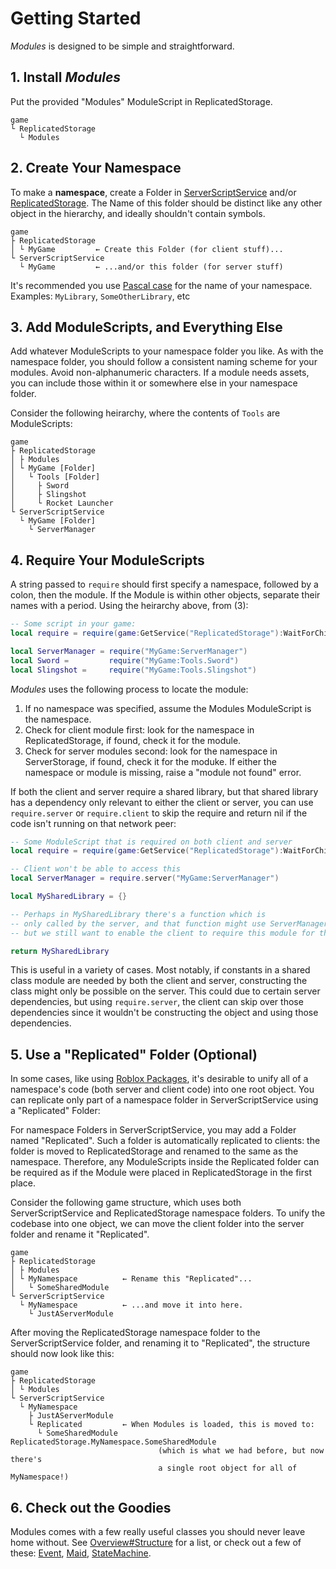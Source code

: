 # Getting Started

_Modules_ is designed to be simple and straightforward.

## 1. Install _Modules_

Put the provided "Modules" ModuleScript in ReplicatedStorage.

<pre><code class="nohighlight">game
&boxur; ReplicatedStorage
  &boxur; Modules
</code></pre>

## 2. Create Your Namespace

To make a **namespace**, create a Folder in [ServerScriptService](https://developer.roblox.com/en-us/api-reference/class/ServerScriptService) and/or [ReplicatedStorage](https://developer.roblox.com/en-us/api-reference/class/ReplicatedStorage). The Name of this folder should be distinct like any other object in the hierarchy, and ideally shouldn't contain symbols.

<pre><code class="nohighlight">game
&boxvr; ReplicatedStorage
&boxv; &boxur; MyGame         &larr; Create this Folder (for client stuff)...
&boxur; ServerScriptService
  &boxur; MyGame         &larr; ...and/or this folder (for server stuff)
</code></pre>

It's recommended you use [Pascal case](https://en.wikipedia.org/wiki/Pascal_case) for the name of your namespace. Examples: `MyLibrary`, `SomeOtherLibrary`, etc

## 3. Add ModuleScripts, and Everything Else

Add whatever ModuleScripts to your namespace folder you like. As with the namespace folder, you should follow a consistent naming scheme for your modules. Avoid non-alphanumeric characters. If a module needs assets, you can include those within it or somewhere else in your namespace folder.

Consider the following heirarchy, where the contents of `Tools` are ModuleScripts:

<pre><code class="nohighlight">game
&boxvr; ReplicatedStorage
&boxv; &boxvr; Modules
&boxv; &boxur; MyGame [Folder]
&boxv;   &boxur; Tools [Folder]
&boxv;     &boxvr; Sword
&boxv;     &boxvr; Slingshot
&boxv;     &boxur; Rocket Launcher
&boxur; ServerScriptService
  &boxur; MyGame [Folder]
    &boxur; ServerManager
</code></pre>

## 4. Require Your ModuleScripts

A string passed to `require` should first specify a namespace, followed by a colon, then the module. If the Module is within other objects, separate their names with a period. Using the heirarchy above, from (3):

```lua
-- Some script in your game:
local require = require(game:GetService("ReplicatedStorage"):WaitForChild("Modules"))

local ServerManager = require("MyGame:ServerManager")
local Sword =         require("MyGame:Tools.Sword")
local Slingshot =     require("MyGame:Tools.Slingshot")
```

_Modules_ uses the following process to locate the module:

1. If no namespace was specified, assume the Modules ModuleScript is the namespace.
2. Check for client module first: look for the namespace in ReplicatedStorage, if found, check it for the module.
3. Check for server modules second: look for the namespace in ServerStorage, if found, check it for the moduke. If either the namespace or module is missing, raise a "module not found" error.

If both the client and server require a shared library, but that shared library has a dependency only relevant to either the client or server, you can use `require.server` or `require.client` to skip the require and return nil if the code isn't running on that network peer:

```lua
-- Some ModuleScript that is required on both client and server
local require = require(game:GetService("ReplicatedStorage"):WaitForChild("Modules"))

-- Client won't be able to access this
local ServerManager = require.server("MyGame:ServerManager")

local MySharedLibrary = {}

-- Perhaps in MySharedLibrary there's a function which is 
-- only called by the server, and that function might use ServerManager,
-- but we still want to enable the client to require this module for the other bits.

return MySharedLibrary
```

This is useful in a variety of cases. Most notably, if constants in a shared class module are needed by both the client and server, constructing the class might only be possible on the server. This could due to certain server dependencies, but using `require.server`, the client can skip over those dependencies since it wouldn't be constructing the object and using those dependencies.

## 5. Use a "Replicated" Folder (Optional)

In some cases, like using [Roblox Packages](https://developer.roblox.com/en-us/articles/roblox-packages), it's desirable to unify all of a namespace's code (both server and client code) into one root object. You can replicate only part of a namespace folder in ServerScriptService using a "Replicated" Folder:

For namespace Folders in ServerScriptService, you may add a Folder named "Replicated". Such a folder is automatically replicated to clients: the folder is moved to ReplicatedStorage and renamed to the same as the namespace. Therefore, any ModuleScripts inside the Replicated folder can be required as if the Module were placed in ReplicatedStorage in the first place.

Consider the following game structure, which uses both ServerScriptService and ReplicatedStorage namespace folders. To unify the codebase into one object, we can move the client folder into the server folder and rename it "Replicated".

<pre><code class="nohighlight">game
&boxvr; ReplicatedStorage
&boxv; &boxvr; Modules
&boxv; &boxur; MyNamespace          &larr; Rename this "Replicated"...
&boxv;   &boxur; SomeSharedModule
&boxur; ServerScriptService
  &boxur; MyNamespace          &larr; ...and move it into here.
    &boxur; JustAServerModule
</code></pre>

After moving the ReplicatedStorage namespace folder to the ServerScriptService folder, and renaming it to "Replicated", the structure should now look like this:

<pre><code class="nohighlight">game
&boxvr; ReplicatedStorage
&boxv; &boxur; Modules
&boxur; ServerScriptService
  &boxur; MyNamespace
    &boxvr; JustAServerModule
    &boxur; Replicated         &larr; When Modules is loaded, this is moved to:
      &boxur; SomeSharedModule   ReplicatedStorage.MyNamespace.SomeSharedModule
                                 (which is what we had before, but now there's
                                 a single root object for all of MyNamespace!)
</code></pre>

## 6. Check out the Goodies

Modules comes with a few really useful classes you should never leave home without. See [Overview#Structure](index.md#structure) for a list, or check out a few of these: [Event](api/Event.md), [Maid](api/Maid.md), [StateMachine](api/StateMachine).
